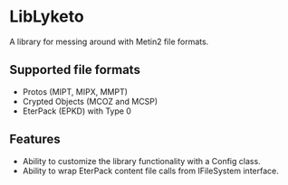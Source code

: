 # LibLyketo
A library for messing around with Metin2 file formats.

## Supported file formats
- Protos (MIPT, MIPX, MMPT)
- Crypted Objects (MCOZ and MCSP)
- EterPack (EPKD) with Type 0

## Features
- Ability to customize the library functionality with a Config class.
- Ability to wrap EterPack content file calls from IFileSystem interface.
